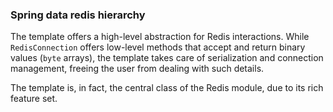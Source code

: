 ### Spring data redis hierarchy

The template offers a high-level abstraction for Redis interactions. While `RedisConnection` offers low-level methods that accept and return binary values (`byte` arrays), the template takes care of serialization and connection management, freeing the user from dealing with such details.

The template is, in fact, the central class of the Redis module, due to its rich feature set.